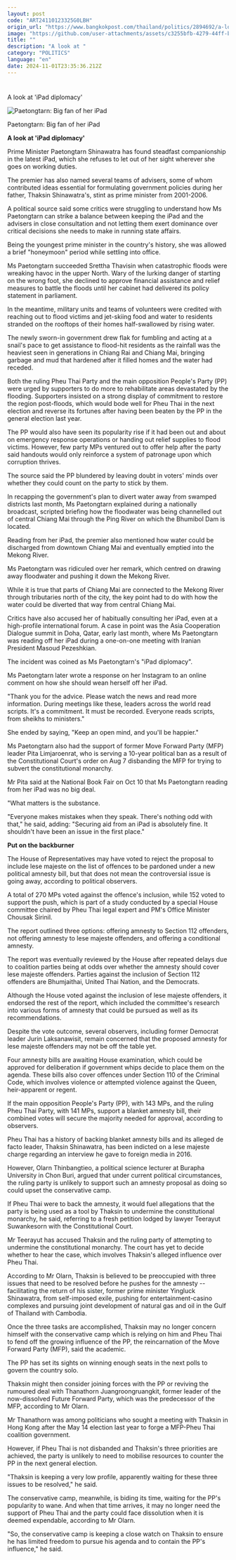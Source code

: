 ```yaml
---
layout: post
code: "ART24110123325G0LBH"
origin_url: "https://www.bangkokpost.com/thailand/politics/2894692/a-look-at-ipad-diplomacy"
image: "https://github.com/user-attachments/assets/c3255bfb-4279-44ff-bb6c-bb44be556ec9"
title: ""
description: "A look at "
category: "POLITICS"
language: "en"
date: 2024-11-01T23:35:36.212Z
---
```


# 

A look at 'iPad diplomacy'

![Paetongtarn: Big fan of her iPad](https://github.com/user-attachments/assets/a2400e30-8f87-4a3d-bf66-5427f4c10f8d)

Paetongtarn: Big fan of her iPad

**A look at 'iPad diplomacy'**

Prime Minister Paetongtarn Shinawatra has found steadfast companionship in the latest iPad, which she refuses to let out of her sight wherever she goes on working duties.

The premier has also named several teams of advisers, some of whom contributed ideas essential for formulating government policies during her father, Thaksin Shinawatra's, stint as prime minister from 2001-2006.

A political source said some critics were struggling to understand how Ms Paetongtarn can strike a balance between keeping the iPad and the advisers in close consultation and not letting them exert dominance over critical decisions she needs to make in running state affairs.

Being the youngest prime minister in the country's history, she was allowed a brief "honeymoon" period while settling into office.

Ms Paetongtarn succeeded Srettha Thavisin when catastrophic floods were wreaking havoc in the upper North. Wary of the lurking danger of starting on the wrong foot, she declined to approve financial assistance and relief measures to battle the floods until her cabinet had delivered its policy statement in parliament.

In the meantime, military units and teams of volunteers were credited with reaching out to flood victims and jet-skiing food and water to residents stranded on the rooftops of their homes half-swallowed by rising water.

The newly sworn-in government drew flak for fumbling and acting at a snail's pace to get assistance to flood-hit residents as the rainfall was the heaviest seen in generations in Chiang Rai and Chiang Mai, bringing garbage and mud that hardened after it filled homes and the water had receded.

Both the ruling Pheu Thai Party and the main opposition People's Party (PP) were urged by supporters to do more to rehabilitate areas devastated by the flooding. Supporters insisted on a strong display of commitment to restore the region post-floods, which would bode well for Pheu Thai in the next election and reverse its fortunes after having been beaten by the PP in the general election last year.

The PP would also have seen its popularity rise if it had been out and about on emergency response operations or handing out relief supplies to flood victims. However, few party MPs ventured out to offer help after the party said handouts would only reinforce a system of patronage upon which corruption thrives.

The source said the PP blundered by leaving doubt in voters' minds over whether they could count on the party to stick by them.

In recapping the government's plan to divert water away from swamped districts last month, Ms Paetongtarn explained during a nationally broadcast, scripted briefing how the floodwater was being channelled out of central Chiang Mai through the Ping River on which the Bhumibol Dam is located.

Reading from her iPad, the premier also mentioned how water could be discharged from downtown Chiang Mai and eventually emptied into the Mekong River.

Ms Paetongtarn was ridiculed over her remark, which centred on drawing away floodwater and pushing it down the Mekong River.

While it is true that parts of Chiang Mai are connected to the Mekong River through tributaries north of the city, the key point had to do with how the water could be diverted that way from central Chiang Mai.

Critics have also accused her of habitually consulting her iPad, even at a high-profile international forum. A case in point was the Asia Cooperation Dialogue summit in Doha, Qatar, early last month, where Ms Paetongtarn was reading off her iPad during a one-on-one meeting with Iranian President Masoud Pezeshkian.

The incident was coined as Ms Paetongtarn's "iPad diplomacy".

Ms Paetongtarn later wrote a response on her Instagram to an online comment on how she should wean herself off her iPad.

"Thank you for the advice. Please watch the news and read more information. During meetings like these, leaders across the world read scripts. It's a commitment. It must be recorded. Everyone reads scripts, from sheikhs to ministers."

She ended by saying, "Keep an open mind, and you'll be happier."

Ms Paetongtarn also had the support of former Move Forward Party (MFP) leader Pita Limjaroenrat, who is serving a 10-year political ban as a result of the Constitutional Court's order on Aug 7 disbanding the MFP for trying to subvert the constitutional monarchy.

Mr Pita said at the National Book Fair on Oct 10 that Ms Paetongtarn reading from her iPad was no big deal.

"What matters is the substance.

"Everyone makes mistakes when they speak. There's nothing odd with that," he said, adding: "Securing aid from an iPad is absolutely fine. It shouldn't have been an issue in the first place."

**Put on the backburner**

The House of Representatives may have voted to reject the proposal to include lese majeste on the list of offences to be pardoned under a new political amnesty bill, but that does not mean the controversial issue is going away, according to political observers.

A total of 270 MPs voted against the offence's inclusion, while 152 voted to support the push, which is part of a study conducted by a special House committee chaired by Pheu Thai legal expert and PM's Office Minister Chousak Sirinil.

The report outlined three options: offering amnesty to Section 112 offenders, not offering amnesty to lese majeste offenders, and offering a conditional amnesty.

The report was eventually reviewed by the House after repeated delays due to coalition parties being at odds over whether the amnesty should cover lese majeste offenders. Parties against the inclusion of Section 112 offenders are Bhumjaithai, United Thai Nation, and the Democrats.

Although the House voted against the inclusion of lese majeste offenders, it endorsed the rest of the report, which included the committee's research into various forms of amnesty that could be pursued as well as its recommendations.

Despite the vote outcome, several observers, including former Democrat leader Jurin Laksanawisit, remain concerned that the proposed amnesty for lese majeste offenders may not be off the table yet.

Four amnesty bills are awaiting House examination, which could be approved for deliberation if government whips decide to place them on the agenda. These bills also cover offences under Section 110 of the Criminal Code, which involves violence or attempted violence against the Queen, heir-apparent or regent.

If the main opposition People's Party (PP), with 143 MPs, and the ruling Pheu Thai Party, with 141 MPs, support a blanket amnesty bill, their combined votes will secure the majority needed for approval, according to observers.

Pheu Thai has a history of backing blanket amnesty bills and its alleged de facto leader, Thaksin Shinawatra, has been indicted on a lese majeste charge regarding an interview he gave to foreign media in 2016.

However, Olarn Thinbangtieo, a political science lecturer at Burapha University in Chon Buri, argued that under current political circumstances, the ruling party is unlikely to support such an amnesty proposal as doing so could upset the conservative camp.

If Pheu Thai were to back the amnesty, it would fuel allegations that the party is being used as a tool by Thaksin to undermine the constitutional monarchy, he said, referring to a fresh petition lodged by lawyer Teerayut Suwankesorn with the Constitutional Court.

Mr Teerayut has accused Thaksin and the ruling party of attempting to undermine the constitutional monarchy. The court has yet to decide whether to hear the case, which involves Thaksin's alleged influence over Pheu Thai.

According to Mr Olarn, Thaksin is believed to be preoccupied with three issues that need to be resolved before he pushes for the amnesty -- facilitating the return of his sister, former prime minister Yingluck Shinawatra, from self-imposed exile, pushing for entertainment-casino complexes and pursuing joint development of natural gas and oil in the Gulf of Thailand with Cambodia.

Once the three tasks are accomplished, Thaksin may no longer concern himself with the conservative camp which is relying on him and Pheu Thai to fend off the growing influence of the PP, the reincarnation of the Move Forward Party (MFP), said the academic.

The PP has set its sights on winning enough seats in the next polls to govern the country solo.

Thaksin might then consider joining forces with the PP or reviving the rumoured deal with Thanathorn Juangroongruangkit, former leader of the now-dissolved Future Forward Party, which was the predecessor of the MFP, according to Mr Olarn.

Mr Thanathorn was among politicians who sought a meeting with Thaksin in Hong Kong after the May 14 election last year to forge a MFP-Pheu Thai coalition government.

However, if Pheu Thai is not disbanded and Thaksin's three priorities are achieved, the party is unlikely to need to mobilise resources to counter the PP in the next general election.

"Thaksin is keeping a very low profile, apparently waiting for these three issues to be resolved," he said.

The conservative camp, meanwhile, is biding its time, waiting for the PP's popularity to wane. And when that time arrives, it may no longer need the support of Pheu Thai and the party could face dissolution when it is deemed expendable, according to Mr Olarn.

"So, the conservative camp is keeping a close watch on Thaksin to ensure he has limited freedom to pursue his agenda and to contain the PP's influence," he said.